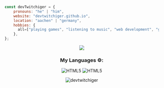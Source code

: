 ```javascript
const devTwitchiger = {
    pronouns: "he" | "him",
    website: "devtwitchiger.github.io",
    location: "aachen" | "germany",
    hobbies: {
      all=["playing games", "listening to music", "web development", "going out with friends"]
    },
};
```
<p align="center"> <img src="https://github.com/devTwitchiger/devTwitchiger/blob/main/source.gif" /> </p>
<h3 align="center">My Languages ⚙️:</h3>
<p align="center">
  <img alt="HTML5" src="https://img.shields.io/badge/-HTML5-ffb400?style=flat-square&logo=html5&logoColor=white" />
  <img alt="HTML5" src="https://img.shields.io/badge/-CCS3-ffb400?style=flat-square&logo=css3&logoColor=white" />
</p>
<p align="center" height='130px'> <img src="https://github-readme-stats.vercel.app/api/top-langs/?username=devtwitchiger&layout=compact&show_icons=true&theme=github_dark&hide_title=true" alt="devtwitchiger"/> </p>
